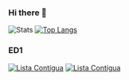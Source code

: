### Hi there 👋
![Stats](https://github-readme-stats.vercel.app/api?username=rharaianna&show_icons=true&theme=tokyonight&bg_color=00000000)
[![Top Langs](https://github-readme-stats.vercel.app/api/top-langs/?username=rharaianna&layout=donut&show_icons=true&theme=tokyonight&bg_color=00000000)](https://github.com/anuraghazra/github-readme-stats)


### ED1
[![Lista Contígua ](https://github-readme-stats.vercel.app/api/pin/?username=rharaianna&repo=ListaContigua&show_&theme=tokyonight&bg_color=00000000)](https://github.com/rharaianna/ListaContigua)
[![Lista Contígua ](https://github-readme-stats.vercel.app/api/pin/?username=rharaianna&repo=ListaEncad&show_&theme=tokyonight&bg_color=00000000)](https://github.com/rharaianna/ListaEncad)
<!--
<!--
**rharaianna/rharaianna** is a ✨ _special_ ✨ repository because its `README.md` (this file) appears on your GitHub profile.

Here are some ideas to get you started:

- 🔭 I’m currently working on ...
- 🌱 I’m currently learning ...
- 👯 I’m looking to collaborate on ...
- 🤔 I’m looking for help with ...
- 💬 Ask me about ...
- 📫 How to reach me: ...
- 😄 Pronouns: ...
- ⚡ Fun fact: ...
-->
